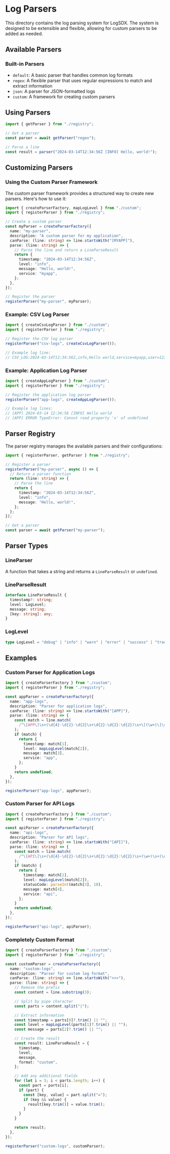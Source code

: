# Log Parsers

This directory contains the log parsing system for LogSDX. The system is designed to be extensible and flexible, allowing for custom parsers to be added as needed.

## Available Parsers

### Built-in Parsers

- `default`: A basic parser that handles common log formats
- `regex`: A flexible parser that uses regular expressions to match and extract information
- `json`: A parser for JSON-formatted logs
- `custom`: A framework for creating custom parsers

## Using Parsers

```typescript
import { getParser } from "./registry";

// Get a parser
const parser = await getParser("regex");

// Parse a line
const result = parser("2024-03-14T12:34:56Z [INFO] Hello, world!");
```

## Customizing Parsers

### Using the Custom Parser Framework

The custom parser framework provides a structured way to create new parsers. Here's how to use it:

```typescript
import { createParserFactory, mapLogLevel } from "./custom";
import { registerParser } from "./registry";

// Create a custom parser
const myParser = createParserFactory({
  name: "my-parser",
  description: "A custom parser for my application",
  canParse: (line: string) => line.startsWith("[MYAPP]"),
  parse: (line: string) => {
    // Parse the line and return a LineParseResult
    return {
      timestamp: "2024-03-14T12:34:56Z",
      level: "info",
      message: "Hello, world!",
      service: "myapp",
    };
  },
});

// Register the parser
registerParser("my-parser", myParser);
```

### Example: CSV Log Parser

```typescript
import { createCsvLogParser } from "./custom";
import { registerParser } from "./registry";

// Register the CSV log parser
registerParser("csv-logs", createCsvLogParser());

// Example log line:
// CSV_LOG:2024-03-14T12:34:56Z,info,Hello world,service=myapp,user=123
```

### Example: Application Log Parser

```typescript
import { createAppLogParser } from "./custom";
import { registerParser } from "./registry";

// Register the application log parser
registerParser("app-logs", createAppLogParser());

// Example log lines:
// [APP] 2024-03-14 12:34:56 [INFO] Hello world
// [APP] ERROR TypeError: Cannot read property 'x' of undefined
```

## Parser Registry

The parser registry manages the available parsers and their configurations:

```typescript
import { registerParser, getParser } from "./registry";

// Register a parser
registerParser("my-parser", async () => {
  // Return a parser function
  return (line: string) => {
    // Parse the line
    return {
      timestamp: "2024-03-14T12:34:56Z",
      level: "info",
      message: "Hello, world!",
    };
  };
});

// Get a parser
const parser = await getParser("my-parser");
```

## Parser Types

### LineParser

A function that takes a string and returns a `LineParseResult` or `undefined`.

### LineParseResult

```typescript
interface LineParseResult {
  timestamp?: string;
  level: LogLevel;
  message: string;
  [key: string]: any;
}
```

### LogLevel

```typescript
type LogLevel = "debug" | "info" | "warn" | "error" | "success" | "trace";
```

## Examples

### Custom Parser for Application Logs

```typescript
import { createParserFactory } from "./custom";
import { registerParser } from "./registry";

const appParser = createParserFactory({
  name: "app-logs",
  description: "Parser for application logs",
  canParse: (line: string) => line.startsWith("[APP]"),
  parse: (line: string) => {
    const match = line.match(
      /^\[APP\]\s+(\d{4}-\d{2}-\d{2}\s+\d{2}:\d{2}:\d{2})\s+\[(\w+)\]\s+(.*)$/,
    );
    if (match) {
      return {
        timestamp: match[1],
        level: mapLogLevel(match[2]),
        message: match[3],
        service: "app",
      };
    }
    return undefined;
  },
});

registerParser("app-logs", appParser);
```

### Custom Parser for API Logs

```typescript
import { createParserFactory } from "./custom";
import { registerParser } from "./registry";

const apiParser = createParserFactory({
  name: "api-logs",
  description: "Parser for API logs",
  canParse: (line: string) => line.startsWith("[API]"),
  parse: (line: string) => {
    const match = line.match(
      /^\[API\]\s+(\d{4}-\d{2}-\d{2}\s+\d{2}:\d{2}:\d{2})\s+(\w+)\s+(\d{3})\s+(.*)$/,
    );
    if (match) {
      return {
        timestamp: match[1],
        level: mapLogLevel(match[2]),
        statusCode: parseInt(match[3], 10),
        message: match[4],
        service: "api",
      };
    }
    return undefined;
  },
});

registerParser("api-logs", apiParser);
```

### Completely Custom Format

```typescript
import { createParserFactory } from "./custom";
import { registerParser } from "./registry";

const customParser = createParserFactory({
  name: "custom-logs",
  description: "Parser for custom log format",
  canParse: (line: string) => line.startsWith(">>>"),
  parse: (line: string) => {
    // Remove the prefix
    const content = line.substring(3);

    // Split by pipe character
    const parts = content.split("|");

    // Extract information
    const timestamp = parts[0]?.trim() || "";
    const level = mapLogLevel(parts[1]?.trim() || "");
    const message = parts[2]?.trim() || "";

    // Create the result
    const result: LineParseResult = {
      timestamp,
      level,
      message,
      format: "custom",
    };

    // Add any additional fields
    for (let i = 3; i < parts.length; i++) {
      const part = parts[i];
      if (part) {
        const [key, value] = part.split("=");
        if (key && value) {
          result[key.trim()] = value.trim();
        }
      }
    }

    return result;
  },
});

registerParser("custom-logs", customParser);
```
